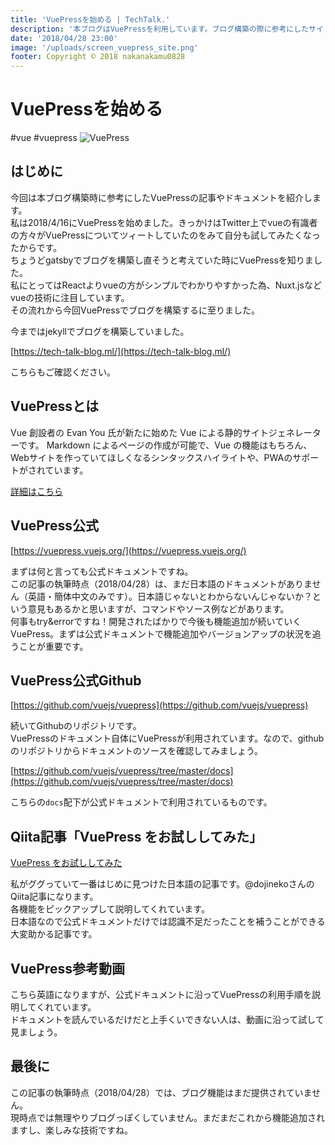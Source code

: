 ```yaml
---
title: 'VuePressを始める | TechTalk.'
description: '本ブログはVuePressを利用しています。ブログ構築の際に参考にしたサイトなど参考文献としてまとめます'
date: '2018/04/28 23:00'
image: '/uploads/screen_vuepress_site.png'
footer: Copyright © 2018 nakanakamu0828
---
```

# VuePressを始める
#vue #vuepress
![VuePress](/uploads/screen_vuepress_site.png)

## はじめに
今回は本ブログ構築時に参考にしたVuePressの記事やドキュメントを紹介します。  
私は2018/4/16にVuePressを始めました。きっかけはTwitter上でvueの有識者の方々がVuePressについてツィートしていたのをみて自分も試してみたくなったからです。  
ちょうどgatsbyでブログを構築し直そうと考えていた時にVuePressを知りました。  
私にとってはReactよりvueの方がシンプルでわかりやすかった為、Nuxt.jsなどvueの技術に注目しています。  
その流れから今回VuePressでブログを構築するに至りました。

今まではjekyllでブログを構築していました。

[https://tech-talk-blog.ml/](https://tech-talk-blog.ml/)

こちらもご確認ください。

## VuePressとは
Vue 創設者の Evan You 氏が新たに始めた Vue による静的サイトジェネレーターです。
Markdown によるページの作成が可能で、Vue の機能はもちろん、Webサイトを作っていてほしくなるシンタックスハイライトや、PWAのサポートがされています。

[詳細はこちら](https://vuepress.vuejs.org/guide/#introduction)


## VuePress公式
[https://vuepress.vuejs.org/](https://vuepress.vuejs.org/)

まずは何と言っても公式ドキュメントですね。  
この記事の執筆時点（2018/04/28）は、まだ日本語のドキュメントがありません（英語・簡体中文のみです）。日本語じゃないとわからないんじゃないか？という意見もあるかと思いますが、コマンドやソース例などがあります。  
何事もtry&errorですね！開発されたばかりで今後も機能追加が続いていくVuePress。まずは公式ドキュメントで機能追加やバージョンアップの状況を追うことが重要です。


## VuePress公式Github
[https://github.com/vuejs/vuepress](https://github.com/vuejs/vuepress)

続いてGithubのリポジトリです。  
VuePressのドキュメント自体にVuePressが利用されています。なので、githubのリポジトリからドキュメントのソースを確認してみましょう。  

[https://github.com/vuejs/vuepress/tree/master/docs](https://github.com/vuejs/vuepress/tree/master/docs)

こちらの`docs`配下が公式ドキュメントで利用されているものです。


## Qiita記事「VuePress をお試ししてみた」
[VuePress をお試ししてみた](https://qiita.com/dojineko/items/aae7e6d13479e08d49fd)

私がググっていて一番はじめに見つけた日本語の記事です。@dojinekoさんのQiita記事になります。  
各機能をピックアップして説明してくれています。  
日本語なので公式ドキュメントだけでは認識不足だったことを補うことができる大変助かる記事です。


## VuePress参考動画  
<YoutubeEmbed videoId="XoReHBlSXqI"></YoutubeEmbed>

こちら英語になりますが、公式ドキュメントに沿ってVuePressの利用手順を説明してくれています。  
ドキュメントを読んでいるだけだと上手くいできない人は、動画に沿って試して見ましょう。


## 最後に
この記事の執筆時点（2018/04/28）では、ブログ機能はまだ提供されていません。  
現時点では無理やりブログっぽくしていません。まだまだこれから機能追加されますし、楽しみな技術ですね。  